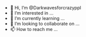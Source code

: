 - 👋 Hi, I’m @Darkwavesforcrazyppl
- 👀 I’m interested in ...
- 🌱 I’m currently learning ...
- 💞️ I’m looking to collaborate on ...
- 📫 How to reach me ...

<!---
Darkwavesforcrazyppl/Darkwavesforcrazyppl is a ✨ special ✨ repository because its `README.md` (this file) appears on your GitHub profile.
You can click the Preview link to take a look at your changes.
--->
